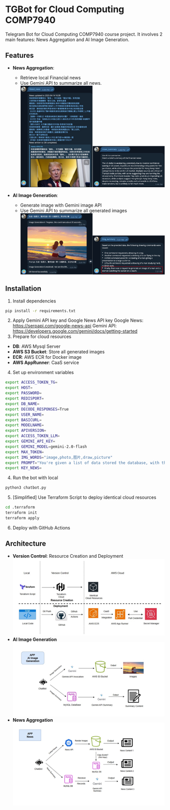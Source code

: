 # TGBot for Cloud Computing COMP7940
Telegram Bot for Cloud Computing COMP7940 course project. It involves 2 main features: News Aggregation and AI Image Generation.
## Features
- **News Aggregation**: 
  - Retrieve local Financial news 
  - Use Gemini API to summarize all news.
<img src="imgs/news1.jpg" alt="News Aggregation" width=50%/><img src="imgs/news2.jpg" alt="News Summary" width=50%/>

- **AI Image Generation**:
  - Generate image with Gemini image API
  - Use Gemini API to summarize all generated images
  <img src="imgs/aiimg1.jpg" alt="AI Image Generation" width=50%/><img src="imgs/aiimg2.jpg" alt="AI Image Summary" width=50%/>

## Installation
1. Install dependencies
```bash
pip install -r requirements.txt
```
2. Apply Gemini API key and Google News API key
Google News: https://serpapi.com/google-news-api
Gemini API: https://developers.google.com/gemini/docs/getting-started
3. Prepare for cloud resources
- **DB**: AWS Mysql Server
- **AWS S3 Bucket**: Store all generated images
- **ECR**: AWS ECR for Docker image
- **AWS AppRunner**: CaaS service
4. Set up environment variables
```bash
export ACCESS_TOKEN_TG=
export HOST=
export PASSWORD=
export REDISPORT=
export DB_NAME=
export DECODE_RESPONSES=True
export USER_NAME=
export BASICURL=
export MODELNAME=
export APIVERSION=
export ACCESS_TOKEN_LLM=
export GEMINI_API_KEY=
export GEMINI_MODEL=gemini-2.0-flash
export MAX_TOKEN=
export IMG_WORDS="image,photo,图片,draw,picture"
export PROMPT="You're given a list of data stored the database, with the format: export (timestamp, command, filename). Please summarize the command part into export sentences based on provided data:\n"
export KEY_NEWS=
```
4. Run the bot with local
```bash
python3 chatbot.py
```
5. [Simplified] Use Terraform Script to deploy identical cloud resources
```bash
cd .terraform
terraform init
terraform apply
```
6. Deploy with GitHub Actions

## Architecture
- **Version Control**: Resource Creation and Deployment
![Version Control](imgs/vc.jpg)
- **AI Image Generation**
![AI Image Generation](imgs/arch_img.jpg)
- **News Aggregation**
![News Aggregation](imgs/arch_news.jpg)